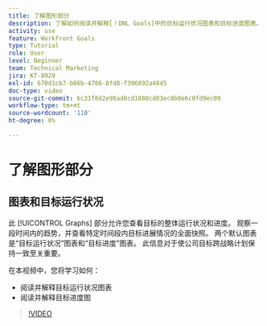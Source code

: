 ```yaml
---
title: 了解图形部分
description: 了解如何阅读并解释[！DNL Goals]中的目标运行状况图表和目标进度图表。
activity: use
feature: Workfront Goals
type: Tutorial
role: User
level: Beginner
team: Technical Marketing
jira: KT-8929
exl-id: 670d1cb7-b66b-4786-8fd8-f396892a4845
doc-type: video
source-git-commit: 6c31f8d2e98ad8cd1880cd03ec0b0e6c0fd9ec09
workflow-type: tm+mt
source-wordcount: '110'
ht-degree: 0%

---
```


# 了解图形部分

## 图表和目标运行状况

此 [!UICONTROL Graphs] 部分允许您查看目标的整体运行状况和进度。 观察一段时间内的趋势，并查看特定时间段内目标进展情况的全面快照。 两个默认图表是“目标运行状况”图表和“目标进度”图表。 此信息对于使公司目标跨战略计划保持一致至关重要。

在本视频中，您将学习如何：

* 阅读并解释目标运行状况图表
* 阅读并解释目标进度图

>[!VIDEO](https://video.tv.adobe.com/v/335201/?quality=12&learn=on)
